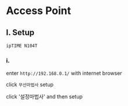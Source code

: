 # Access Point

## I. Setup
```
ipTIME N104T
```

### i.
enter `http://192.168.0.1/` with internet browser

click `무선마법사` setup

click '설정마법사' and then setup
